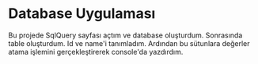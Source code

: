 # Database Uygulaması

Bu projede SqlQuery sayfası açtım ve database oluşturdum. Sonrasında table oluşturdum. Id ve name'i tanımladım. Ardından bu sütunlara değerler atama işlemini gerçekleştirerek console'da yazdırdım.
